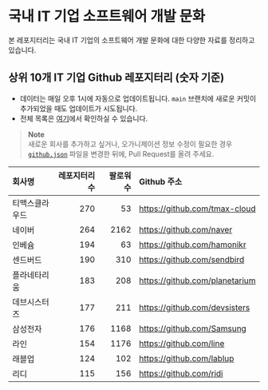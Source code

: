 # 국내 IT 기업 소프트웨어 개발 문화
본 레포지터리는 국내 IT 기업의 소프트웨어 개발 문화에 대한 다양한 자료를 정리하고 있습니다.

## 상위 10개 IT 기업 Github 레포지터리 (숫자 기준)

- 데이터는 매일 오후 1시에 자동으로 업데이트됩니다. `main` 브랜치에 새로운 커밋이 추가되었을 때도 업데이트가 시도됩니다.
- 전체 목록은 [여기](./github.md)에서 확인하실 수 있습니다.

> **Note**<br />
> 새로운 회사를 추가하고 싶거나, 오가니제이션 정보 수정이 필요한 경우 [`github.json`](./github.json) 파일을 변경한 뒤에, Pull Request를 올려 주세요.

<!-- MARKDOWN_TABLE(GITHUB): START -->

| **회사명** | **레포지터리 수** | **팔로워 수** | **Github 주소** |
|:---|---:|---:|:---|
| 티맥스클라우드 | 270 | 53 | https://github.com/tmax-cloud |
| 네이버 | 264 | 2162 | https://github.com/naver |
| 인베슘 | 194 | 63 | https://github.com/hamonikr |
| 센드버드 | 190 | 310 | https://github.com/sendbird |
| 플라네타리움 | 183 | 208 | https://github.com/planetarium |
| 데브시스터즈 | 177 | 211 | https://github.com/devsisters |
| 삼성전자 | 176 | 1168 | https://github.com/Samsung |
| 라인 | 154 | 1176 | https://github.com/line |
| 래블업 | 124 | 102 | https://github.com/lablup |
| 리디 | 115 | 156 | https://github.com/ridi |

<!-- MARKDOWN_TABLE(GITHUB): END -->
